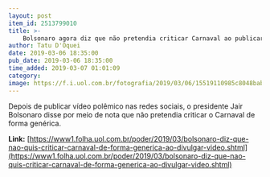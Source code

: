 ```yaml
---
layout: post
item_id: 2513799010
title: >-
    Bolsonaro agora diz que não pretendia criticar Carnaval ao publicar vídeo obsceno
author: Tatu D'Oquei
date: 2019-03-06 18:35:00
pub_date: 2019-03-06 18:35:00
time_added: 2019-03-07 01:01:09
category: 
image: https://f.i.uol.com.br/fotografia/2019/03/06/15519110985c8048bab75c3_1551911098_3x2_rt.jpg
---
```


Depois de publicar vídeo polêmico nas redes sociais, o presidente Jair Bolsonaro disse por meio de nota que não pretendia criticar o Carnaval de forma genérica.

**Link:** [https://www1.folha.uol.com.br/poder/2019/03/bolsonaro-diz-que-nao-quis-criticar-carnaval-de-forma-generica-ao-divulgar-video.shtml](https://www1.folha.uol.com.br/poder/2019/03/bolsonaro-diz-que-nao-quis-criticar-carnaval-de-forma-generica-ao-divulgar-video.shtml)

